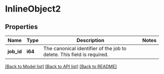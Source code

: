 # InlineObject2

## Properties

Name | Type | Description | Notes
------------ | ------------- | ------------- | -------------
**job_id** | **i64** | The canonical identifier of the job to delete. This field is required. | 

[[Back to Model list]](../README.md#documentation-for-models) [[Back to API list]](../README.md#documentation-for-api-endpoints) [[Back to README]](../README.md)


